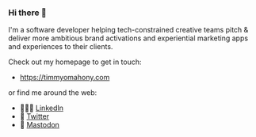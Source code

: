 ### Hi there 👋

I'm a software developer helping tech-constrained creative teams pitch & deliver more ambitious brand activations and experiential marketing apps and experiences to their clients.

Check out my homepage to get in touch:

- https://timmyomahony.com

or find me around the web:

- 👨🏻‍✈️ [LinkedIn](https://www.linkedin.com/in/timmy-omahony/)
- 🦜 [Twitter](https://twitter.com/timmyomahony/)
- 🐘 [Mastodon](https://mastodon.social/@timmyomahony/)
